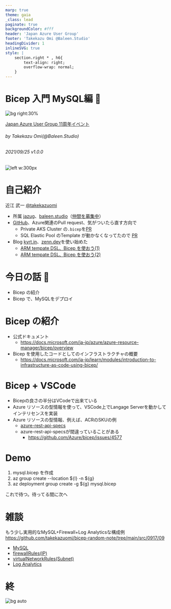 ```yaml
---
marp: true
theme: gaia
_class: lead
paginate: true
backgroundColor: #fff
header: 'Japan Azure User Group'
footer: 'Takekazu Omi @Baleen.Studio'
headingDivider: 1
inlineSVG: true
style: |
    section.right * , h6{
        text-align: right;
        overflow-wrap: normal;
    }
---
```

<style>
@import url('https://fonts.googleapis.com/css2?family=Noto+Sans+JP:wght@700&display=swap');
section {
    font-family: 'Noto Sans JP', sans-serif;
}
</style>

# Bicep 入門 MySQL編 :muscle:
<!-- _class: right -->

![bg right:30%](https://live.staticflickr.com/5621/30650775650_fd5be9a183_h.jpg)

[Japan Azure User Group 11周年イベント](https://jazug.connpass.com/event/223585/)

###### by Takekazu Omi(*@Baleen.Studio*)

###### 2021/09/25 v1.0.0

![left w:300px](https://www.baleen.studio/img/company/img-symbol.png)

# 自己紹介

近江 武一 [@takekazuomi](https://twitter.com/takekazuomi)

- 所属 [jazug](https://r.jazug.jp/)、[baleen.studio](https://baleen.studio)（[仲間を募集中](https://www.wantedly.com/projects/624553)）
- [GitHub](https://github.com/takekazuomi)、Azure関連のPull request、気がついたら直す方向で
  - Private AKS Cluster の`.bicep`を[PR](https://github.com/Azure/bicep/pull/2155)
  - SQL Elastic Pool のTemplate が動かなくなってたので [PR](https://github.com/Azure/azure-quickstart-templates/pull/8440)
- Blog [kyrt.in](https://kyrt.in)、[zenn.dev](https://zenn.dev/takekazuomi)を使い始めた
  - [ARM tempate DSL、Bicep を使おう(1)](https://zenn.dev/takekazuomi/articles/bicep-getting-started)
  - [ARM tempate DSL、Bicep を使おう(2)](https://zenn.dev/takekazuomi/articles/bicep-getting-started2)

# 今日の話 :muscle:

- Bicep の紹介
- Bicep で、MySQLをデプロイ

# Bicep の紹介

- 公式ドキュメント
  - <https://docs.microsoft.com/ja-jp/azure/azure-resource-manager/bicep/overview>
- Bicep を使用したコードとしてのインフラストラクチャの概要
  - <https://docs.microsoft.com/ja-jp/learn/modules/introduction-to-infrastructure-as-code-using-bicep/>

# Bicep + VSCode

- Bicepの良さの半分はVCodeで出来ている
- Azure リソースの型情報を使って、VSCode上でLangage Serverを動かしてインテリセンスを実装
- Azure リソースの型情報、例えば、ACRのSKUの例
  - [azure-rest-api-specs](https://github.com/Azure/azure-rest-api-specs/blob/b49af808cba06f45b01193623ce1ff9e2e017777/specification/containerregistry/resource-manager/Microsoft.ContainerRegistry/preview/2021-06-01-preview/containerregistry.json#L3960-L3980)
  - azure-rest-api-specsが間違っていることがある
    - <https://github.com/Azure/bicep/issues/4577>

# Demo

1. mysql.bicep を作成
2. az group create --location ${l} -n ${g}
3. az deployment group create -g ${g} mysql.bicep

これで待つ。待ってる間に次へ

# 雑談

もう少し実用的なMySQL+Firewall+Log Analyticsな構成例
<https://github.com/takekazuomi/bicep-random-note/tree/main/src/0917/09>

- [MySQL](https://github.com/takekazuomi/bicep-random-note/blob/main/src/0917/09/mysql.bicep#L82)
- [firewallRules(IP)](https://github.com/takekazuomi/bicep-random-note/blob/main/src/0917/09/mysql.bicep#L119)
- [virtualNetworkRules(Subnet)](https://github.com/takekazuomi/bicep-random-note/blob/main/src/0917/09/mysql.bicep#L109)
- [Log Analytics](https://github.com/takekazuomi/bicep-random-note/blob/main/src/0917/09/diagnosticSettings/mysql.bicep#L13)

# 終

![bg auto](https://live.staticflickr.com/1459/23349702424_d4c2459d64_h.jpg)
